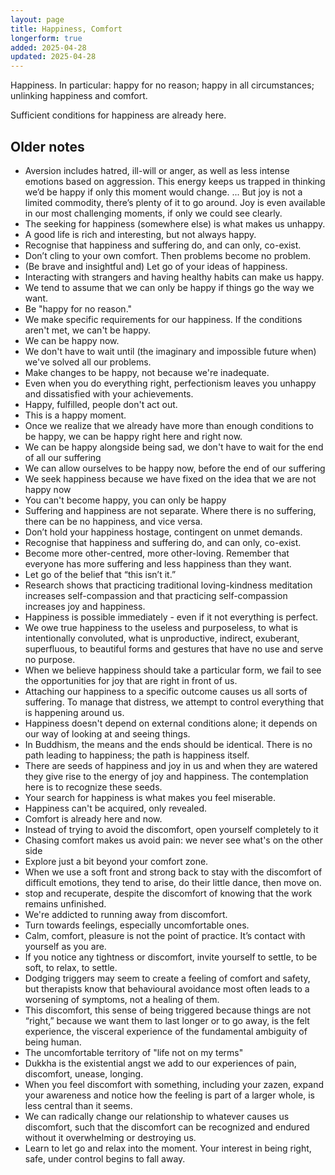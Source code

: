 ```yaml
---
layout: page
title: Happiness, Comfort
longerform: true
added: 2025-04-28
updated: 2025-04-28
---
```


Happiness. In particular: happy for no reason; happy in all circumstances; unlinking happiness and comfort.

Sufficient conditions for happiness are already here.

## Older notes

- Aversion includes hatred, ill-will or anger, as well as less intense emotions based on aggression. This energy keeps us trapped in thinking we’d be happy if only this moment would change. ... But joy is not a limited commodity, there’s plenty of it to go around. Joy is even available in our most challenging moments, if only we could see clearly.
- The seeking for happiness (somewhere else) is what makes us unhappy.
- A good life is rich and interesting, but not always happy.
- Recognise that happiness and suffering do, and can only, co-exist.
- Don’t cling to your own comfort. Then problems become no problem.
- (Be brave and insightful and) Let go of your ideas of happiness.
- Interacting with strangers and having healthy habits can make us happy.
- We tend to assume that we can only be happy if things go the way we want.
- Be "happy for no reason."
- We make specific requirements for our happiness. If the conditions aren't met, we can't be happy.
- We can be happy now.
- We don't have to wait until (the imaginary and impossible future when) we've solved all our problems.
- Make changes to be happy, not because we're inadequate.
- Even when you do everything right, perfectionism leaves you unhappy and dissatisfied with your achievements.
- Happy, fulfilled, people don't act out.
- This is a happy moment.
- Once we realize that we already have more than enough conditions to be happy, we can be happy right here and right now.
- We can be happy alongside being sad, we don't have to wait for the end of all our suffering
- We can allow ourselves to be happy now, before the end of our suffering
- We seek happiness because we have fixed on the idea that we are not happy now
- You can't become happy, you can only be happy
- Suffering and happiness are not separate. Where there is no suffering, there can be no happiness, and vice versa.
- Don’t hold your happiness hostage, contingent on unmet demands.
- Recognise that happiness and suffering do, and can only, co-exist.
- Become more other-centred, more other-loving. Remember that everyone has more suffering and less happiness than they want.
- Let go of the belief that “this isn’t it.”
- Research shows that practicing traditional loving-kindness meditation increases self-compassion and that practicing self-compassion increases joy and happiness.
- Happiness is possible immediately - even if it not everything is perfect.
- We owe true happiness to the useless and purposeless, to what is intentionally convoluted, what is unproductive, indirect, exuberant, superfluous, to beautiful forms and gestures that have no use and serve no purpose.
- When we believe happiness should take a particular form, we fail to see the opportunities for joy that are right in front of us.
- Attaching our happiness to a specific outcome causes us all sorts of suffering. To manage that distress, we attempt to control everything that is happening around us.
- Happiness doesn't depend on external conditions alone; it depends on our way of looking at and seeing things.
- In Buddhism, the means and the ends should be identical. There is no path leading to happiness; the path is happiness itself.
- There are seeds of happiness and joy in us and when they are watered they give rise to the energy of joy and happiness. The contemplation here is to recognize these seeds.
- Your search for happiness is what makes you feel miserable.
- Happiness can't be acquired, only revealed.
- Comfort is already here and now.
- Instead of trying to avoid the discomfort, open yourself completely to it
- Chasing comfort makes us avoid pain: we never see what's on the other side
- Explore just a bit beyond your comfort zone.
- When we use a soft front and strong back to stay with the discomfort of difficult emotions, they tend to arise, do their little dance, then move on.
- stop and recuperate, despite the discomfort of knowing that the work remains unfinished.
- We're addicted to running away from discomfort.
- Turn towards feelings, especially uncomfortable ones.
- Calm, comfort, pleasure is not the point of practice. It’s contact with yourself as you are.
- If you notice any tightness or discomfort, invite yourself to settle, to be soft, to relax, to settle.
- Dodging triggers may seem to create a feeling of comfort and safety, but therapists know that behavioural avoidance most often leads to a worsening of symptoms, not a healing of them.
- This discomfort, this sense of being triggered because things are not “right,” because we want them to last longer or to go away, is the felt experience, the visceral experience of the fundamental ambiguity of being human.
- The uncomfortable territory of "life not on my terms"
- Dukkha is the existential angst we add to our experiences of pain, discomfort, unease, longing.
- When you feel discomfort with something, including your zazen, expand your awareness and notice how the feeling is part of a larger whole, is less central than it seems.
- We can radically change our relationship to whatever causes us discomfort, such that the discomfort can be recognized and endured without it overwhelming or destroying us.
- Learn to let go and relax into the moment. Your interest in being right, safe, under control begins to fall away.



